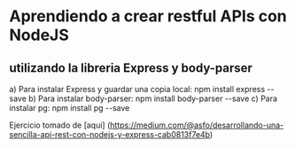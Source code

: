 # Aprendiendo a crear restful APIs con **NodeJS**
## utilizando la libreria **Express** y **body-parser**

a) Para instalar Express y guardar una copia local: npm install express --save
b) Para instalar body-parser: npm install body-parser --save
c) Para instalar pg: npm install pg --save

Ejercicio tomado de [aqui] (https://medium.com/@asfo/desarrollando-una-sencilla-api-rest-con-nodejs-y-express-cab0813f7e4b)